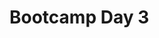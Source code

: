 # Bootcamp Day 3

<!--
## Morning Session

[Slides](https://docs.google.com/presentation/d/1L9xMgQJQYjqdg5Rzfmsnh4DGFOuMWktJ9Xggyh5LZPw)

## Mini Projects

[Calculate Assembly Metrics](../assignments/bootcamp/miniproject-assembly-metrics/assignment/index.md)

[Measure Codon Usage](../assignments/bootcamp/miniproject-codon-usage/assignment/index.md)

## Daily Reflection

Please fill out [this survey](https://forms.gle/PLeHe8sqe2UCqeM79) today at the end of class. 
-->
